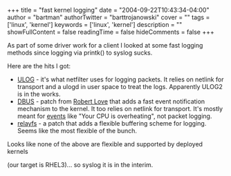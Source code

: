 +++
title = "fast kernel logging"
date = "2004-09-22T10:43:34-04:00"
author = "bartman"
authorTwitter = "barttrojanowski"
cover = ""
tags = ['linux', 'kernel']
keywords = ['linux', 'kernel']
description = ""
showFullContent = false
readingTime = false
hideComments = false
+++

<p>As part of some driver work for a client I looked at some fast logging methods since logging via printk() to syslog sucks.</p>



<p> Here are the hits I got:

<ul>

<li><a href=http://gnumonks.org/projects/project_details?p_id=1>ULOG</a> - it's what netfilter uses for logging packets.  It relies on netlink for transport and a ulogd in user space to treat the logs.  Apparently ULOG2 is in the works.

<li><a href=http://dbus.freedesktop.org/>DBUS</a> - patch from <a href=http://tech9.net/rml/log/>Robert Love</a> that adds a fast event notification mechanism to the kernel.  It too relies on netlink for transport.  It's mostly meant for <a href=http://www-106.ibm.com/developerworks/linux/library/l-dbus.html?ca=dgr-lnxw82D-Bus>events</a> like &quot;Your CPU is overheating&quot;, not packet logging.

<li><a href=http://www.opersys.com/relayfs>relayfs</a> - a patch that adds a flexible buffering scheme for logging.  Seems like the most flexible of the bunch.

</ul>

</p>



<p>

Looks like none of the above are flexible and supported by deployed kernels

(our target is RHEL3)... so syslog it is in the interim.

</p>
